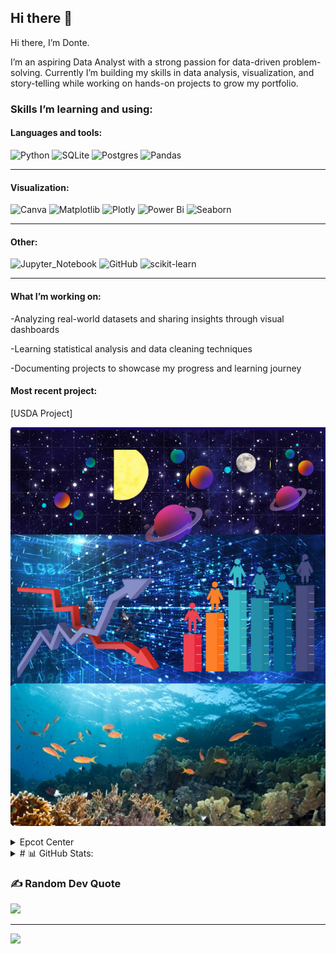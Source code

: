 ## Hi there 👋

Hi there, I’m Donte. 

I’m an aspiring Data Analyst with a strong passion for data-driven problem-solving. Currently I’m building my skills in data analysis, visualization, and story-telling while working on hands-on projects to grow my portfolio. 

<h3> Skills I’m learning and using: </h3>

<h4>Languages and tools:</h4>

![Python](https://img.shields.io/badge/python-3670A0?style=for-the-badge&logo=python&logoColor=ffdd54) ![SQLite](https://img.shields.io/badge/sqlite-%2307405e.svg?style=for-the-badge&logo=sqlite&logoColor=white) ![Postgres](https://img.shields.io/badge/postgres-%23316192.svg?style=for-the-badge&logo=postgresql&logoColor=white) ![Pandas](https://img.shields.io/badge/pandas-%23150458.svg?style=for-the-badge&logo=pandas&logoColor=white)
<hr>
<h4>Visualization:</h4> 

![Canva](https://img.shields.io/badge/Canva-%2300C4CC.svg?style=for-the-badge&logo=Canva&logoColor=white) ![Matplotlib](https://img.shields.io/badge/Matplotlib-%23ffffff.svg?style=for-the-badge&logo=Matplotlib&logoColor=black) ![Plotly](https://img.shields.io/badge/Plotly-%233F4F75.svg?style=for-the-badge&logo=plotly&logoColor=white) ![Power Bi](https://img.shields.io/badge/power_bi-F2C811?style=for-the-badge&logo=powerbi&logoColor=black) ![Seaborn](https://img.shields.io/badge/Seaborn-3670A0?style=for-the-badge&logo=Seaborn&logoColor=ffdd54)
<hr>

<h4>Other:</h4> 

![Jupyter_Notebook](https://img.shields.io/badge/Jupyter_Notebook-%23150458.svg?style=for-the-badge&logo=Jupyter_Notebook&logoColor=white) ![GitHub](https://img.shields.io/badge/GitHub-%2300C4CC.svg?style=for-the-badge&logo=GitHub&logoColor=white) ![scikit-learn](https://img.shields.io/badge/scikit--learn-%23F7931E.svg?style=for-the-badge&logo=scikit-learn&logoColor=white)
<hr>
<h4>What I’m working on:</h4>

-Analyzing real-world datasets and sharing insights through visual dashboards 

-Learning statistical analysis and data cleaning techniques 

-Documenting projects to showcase my progress and learning journey 


<h4>Most recent project:</h4>

[USDA Project] 

![](https://github.com/Johnson02468/Johnson02468/blob/76c7a44abc6187bf00e2af6b079912d42ab13cc1/uni.jpg)

<details>
  <summary>Epcot Center</summary>
  <p>Epcot is a theme park at Walt Disney World Resort featuring exciting attractions, international pavilions, award-winning fireworks and seasonal special events.</p>
</details>

<details>
  <summary># 📊 GitHub Stats:</summary>
![](https://github-readme-stats.vercel.app/api?username=Johnson02468&theme=dark&hide_border=false&include_all_commits=false&count_private=false)<br/>
![](https://nirzak-streak-stats.vercel.app/?user=Johnson02468&theme=dark&hide_border=false)<br/>
![](https://github-readme-stats.vercel.app/api/top-langs/?username=Johnson02468&theme=dark&hide_border=false&include_all_commits=false&count_private=false&layout=compact)
</details>

### ✍️ Random Dev Quote
![](https://quotes-github-readme.vercel.app/api?type=horizontal&theme=light)

---
[![](https://visitcount.itsvg.in/api?id=Johnson02468&icon=0&color=0)](https://visitcount.itsvg.in)

<!-- Proudly created with GPRM ( https://gprm.itsvg.in ) -->

<!--
**Johnson02468/Johnson02468** is a ✨ _special_ ✨ repository because its `README.md` (this file) appears on your GitHub profile.

Here are some ideas to get you started:

- 🔭 I’m currently working on ...
- 🌱 I’m currently learning ...
- 👯 I’m looking to collaborate on ...
- 🤔 I’m looking for help with ...
- 💬 Ask me about ...
- 📫 How to reach me: ...
- 😄 Pronouns: ...
- ⚡ Fun fact: ...
-->
